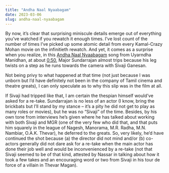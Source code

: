 ```yaml
---
title: "Andha Naal Nyaabagam"
date: 2023-03-06
slug: andha-naal-nyaabagam
---
```

By now, it’s clear that surprising miniscule details emerge out of everything you’ve watched if you rewatch it enough times. I’ve lost count of the number of times I’ve picked up some atomic detail from every Kamal-Crazy Mohan movie on the infinitieth rewatch. And yet, it comes as a surprise when you realize, in this [Andha Naal Nyaabagam](https://href.li/?https://www.youtube.com/watch?v=VtrnHY21zZw&ab_channel=APInternational) song from Uyarndha Manidhan, at about [0:50](https://href.li/?https://youtu.be/VtrnHY21zZw?t=47), Major Sundarrajan almost trips because his leg twists on a step as he runs towards the camera with Sivaji Ganesan.

Not being privy to what happened at that time (not just because I was unborn but I’d have definitely not been in the company of Tamil cinema and theatre greats), I can only speculate as to why this slip was in the film at all.

If Sivaji had tripped like that, I am certain the thespian himself would’ve asked for a re-take. Sundarrajan is no less of an actor (I know, bring the brickbats but I’ll stand by my stance – it’s a pity he did not get to play as many roles or movies), but he was no “Sivaji” of the time. Besides, by his own tone from interviews he’s given where he has talked about working with both Sivaji and MGR (one of the very few who did that, and that puts him squarely in the league of Nagesh, Manorama, M.R. Radha, M.N. Nambiar, O.A.K. Thevar), he deferred to the greats. So, very likely, he’d have continued the shot because (a) the director did not mind and/or (b) co-actors generally did not dare ask for a re-take when the main actor has done their job well and would be inconvenienced by a re-take (not that Sivaji seemed to be of that kind, attested by Nassar in talking about how it took a few takes and an encouraging word or two from Sivaji in his tour de force of a villain in Thevar Magan).